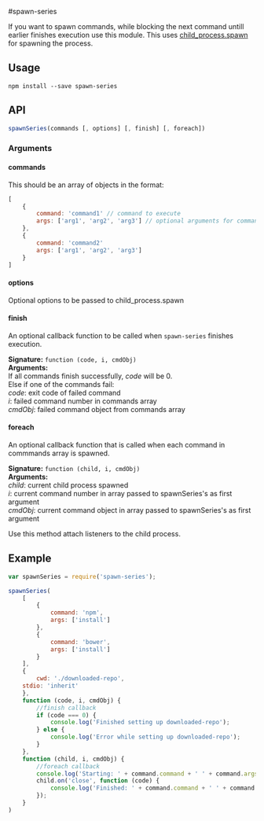 #spawn-series

If you want to spawn commands, while blocking the next command untill earlier finishes execution use this module. This uses [child_process.spawn](http://nodejs.org/api/child_process.html#child_process_child_process_spawn_command_args_options) for spawning the process.

## Usage

```shell
npm install --save spawn-series
```

## API

```js
spawnSeries(commands [, options] [, finish] [, foreach])
```
### Arguments

#### commands

This should be an array of objects in the format:
```js
[
	{
		command: 'command1' // command to execute
		args: ['arg1', 'arg2', 'arg3'] // optional arguments for command
	},
	{
		command: 'command2'
		args: ['arg1', 'arg2', 'arg3']
	}
]
```
#### options

Optional options to be passed to child_process.spawn

#### finish

An optional callback function to be called when `spawn-series` finishes execution.

**Signature:** `function (code, i, cmdObj)`  
**Arguments:**  
If all commands finish successfully, *code* will be 0.  
Else if one of the commands fail:  
*code*: exit code of failed command  
*i*: failed command number in commands array  
*cmdObj*: failed command object from commands array

#### foreach

An optional callback function that is called when each command in commmands array is spawned.

**Signature:** `function (child, i, cmdObj)`  
**Arguments:**  
*child*: current child process spawned  
*i*: current command number in array passed to spawnSeries's as first argument  
*cmdObj*: current command object in array passed to spawnSeries's as first argument

Use this method attach listeners to the child process.

## Example

```js
var spawnSeries = require('spawn-series');

spawnSeries(
	[
		{
			command: 'npm',
			args: ['install']
		},
		{
			command: 'bower',
			args: ['install']
		}
	],
	{
		cwd: './downloaded-repo',
    stdio: 'inherit'
	},
	function (code, i, cmdObj) {
		//finish callback
		if (code === 0) {
			console.log('Finished setting up downloaded-repo');
		} else {
			console.log('Error while setting up downloaded-repo');
		}
	},
	function (child, i, cmdObj) {
		//foreach callback
		console.log('Starting: ' + command.command + ' ' + command.args.join(' '));
		child.on('close', function (code) {
			console.log('Finished: ' + command.command + ' ' + command.args.join(' '));
		});
	}
)
```
